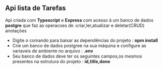 <h2>Api lista de Tarefas</h2>
Api criada com <strong>Typescript</strong> e <strong>Express</strong> com acesso á um banco de dados <strong>postgre</strong> que faz as operacoes de :criar,ler,atualizar e deletar(CRUD) anotações
<ul>
<li>Digite o comando para baixar as dependências do projeto : <strong>npm install</strong></li>
<li>Crie um banco de dados postgree na sua máquina e configure as variaveis de ambiente no arquivo : <strong>.env</strong></li>
<li>Seu banco de dados deve ter os seguintes campos,os mesmos presentes na estrutura do projeto : <strong>id,title,done</strong></li>

</ul>
